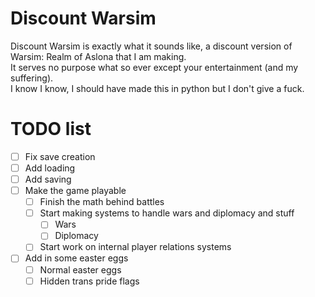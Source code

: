 # Discount Warsim
  
Discount Warsim is exactly what it sounds like, a discount version of Warsim: Realm of Aslona that I am making.  
It serves no purpose what so ever except your entertainment (and my suffering).  
I know I know, I should have made this in python but I don't give a fuck.  

# TODO list

 - [ ] Fix save creation
 - [ ] Add loading
 - [ ] Add saving
 - [ ] Make the game playable
    - [ ] Finish the math behind battles
    - [ ] Start making systems to handle wars and diplomacy and stuff
        - [ ] Wars
        - [ ] Diplomacy
    - [ ] Start work on internal player relations systems
- [ ] Add in some easter eggs
    - [ ] Normal easter eggs
    - [ ] Hidden trans pride flags

